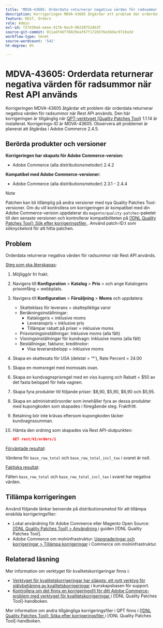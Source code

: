 ```yaml
---
title: 'MDVA-43605: Orderdata returnerar negativa värden för radsummor när Rest API används'
description: Korrigeringen MDVA-43605 åtgärdar ett problem där orderdata returnerar negativa värden för radsummor när Rest API används. Den här korrigeringen är tillgänglig när [QPT-verktyget (Quality Patches Tool)](https://experienceleague.adobe.com/en/docs/commerce-operations/tools/quality-patches-tool/quality-patches-tool-to-self-serve-quality-patches) 1.1.14 är installerat. Korrigerings-ID är MDVA-43605. Observera att problemet är planerat att åtgärdas i Adobe Commerce 2.4.5.
feature: REST, Orders
role: Admin
exl-id: f27439a6-eeee-4176-9ac9-98220752db3f
source-git-commit: 011a6f46f76029eaf67f172b576e58dac9710a3d
workflow-type: tm+mt
source-wordcount: '541'
ht-degree: 0%

---
```


# MDVA-43605: Orderdata returnerar negativa värden för radsummor när Rest API används

Korrigeringen MDVA-43605 åtgärdar ett problem där orderdata returnerar negativa värden för radsummor när Rest API används. Den här korrigeringen är tillgänglig när [QPT-verktyget (Quality Patches Tool)](https://experienceleague.adobe.com/en/docs/commerce-operations/tools/quality-patches-tool/quality-patches-tool-to-self-serve-quality-patches) 1.1.14 är installerat. Korrigerings-ID är MDVA-43605. Observera att problemet är planerat att åtgärdas i Adobe Commerce 2.4.5.

## Berörda produkter och versioner

**Korrigeringen har skapats för Adobe Commerce-version:**

* Adobe Commerce (alla distributionsmetoder) 2.4.2

**Kompatibel med Adobe Commerce-versioner:**

* Adobe Commerce (alla distributionsmetoder) 2.3.1 - 2.4.4

>[!NOTE]
>
>Patchen kan bli tillämplig på andra versioner med nya Quality Patches Tool-versioner. Om du vill kontrollera om korrigeringen är kompatibel med din Adobe Commerce-version uppdaterar du `magento/quality-patches`-paketet till den senaste versionen och kontrollerar kompatibiliteten på [[!DNL Quality Patches Tool]: Sök efter korrigeringsfiler ](https://experienceleague.adobe.com/en/docs/commerce-operations/tools/quality-patches-tool/quality-patches-tool-to-self-serve-quality-patches). Använd patch-ID:t som söknyckelord för att hitta patchen.

## Problem

Orderdata returnerar negativa värden för radsummor när Rest API används.

<u>Steg som ska återskapas</u>:

1. Möjliggör fri frakt.
1. Navigera till **Konfiguration** > **Katalog** > **Pris** > och ange Katalogens prisomfång = webbplats.
1. Navigera till **Konfiguration** > **Försäljning** > **Moms** och uppdatera:
   * Skatteklass för leverans = skattepliktiga varor
   * Beräkningsinställningar:
      * Katalogpris = inklusive moms
      * Leveranspris = inklusive pris
      * Tillämpar rabatt på priser = inklusive moms
   * Prisvisningsinställningar: Inklusive moms (alla fält)
   * Visningsinställningar för kundvagn: Inklusive moms (alla fält)
   * Beställningar, fakturor, kreditnotor:
      * Visa leveransbelopp = inklusive moms
1. Skapa en skattesats för USA (delstat = &#39;*&#39;), Rate Percent = 24.00
1. Skapa en momsregel med momssats ovan.
1. Skapa en kundvagnsprisregel med en viss kupong och Rabatt = $50 av det fasta beloppet för hela vagnen.
1. Skapa fyra produkter till följande priser: $8,90, $5,90, $6,90 och $5,95.
1. Skapa en administratörsorder som innehåller fyra av dessa produkter med kupongkoden som skapades i föregående steg. Fraktfritt.
1. Betalning bör inte krävas eftersom kupongkoden täcker kundvagnssumman.
1. Hämta den ordning som skapades via Rest API-slutpunkten:

   ```json
   GET rest/V1/orders/1
   ```

<u>Förväntade resultat</u>:

Värdena för `base_row_total` och `base_row_total_incl_tax` i svaret är noll.

<u>Faktiska resultat</u>:

Fälten `base_row_total` och `base_row_total_incl_tax` i svaret har negativa värden.

## Tillämpa korrigeringen

Använd följande länkar beroende på distributionsmetod för att tillämpa enskilda korrigeringsfiler:

* Lokal användning för Adobe Commerce eller Magento Open Source: [[!DNL Quality Patches Tool] > Användning ](/help/tools/quality-patches-tool/usage.md) i guiden [!DNL Quality Patches Tool].
* Adobe Commerce om molninfrastruktur: [Uppgraderingar och korrigeringar > Tillämpa korrigeringar](https://experienceleague.adobe.com/docs/commerce-cloud-service/user-guide/develop/upgrade/apply-patches.html) i Commerce om molninfrastruktur.

## Relaterad läsning

Mer information om verktyget för kvalitetskorrigeringar finns i:

* [Verktyget för kvalitetskorrigeringar har släppts: ett nytt verktyg för självbetjäning av kvalitetskorrigeringar](https://experienceleague.adobe.com/en/docs/commerce-operations/tools/quality-patches-tool/quality-patches-tool-to-self-serve-quality-patches) i kunskapsbasen för support.
* [Kontrollera om det finns en korrigeringsfil för ditt Adobe Commerce-problem med verktyget för kvalitetskorrigeringar ](/help/tools/quality-patches-tool/patches-available-in-qpt/check-patch-for-magento-issue-with-magento-quality-patches.md) i [!DNL Quality Patches Tool]-handboken.

Mer information om andra tillgängliga korrigeringsfiler i QPT finns i [[!DNL Quality Patches Tool]: Söka efter korrigeringsfiler ](https://experienceleague.adobe.com/tools/commerce-quality-patches/index.html) i [!DNL Quality Patches Tool]-handboken.
